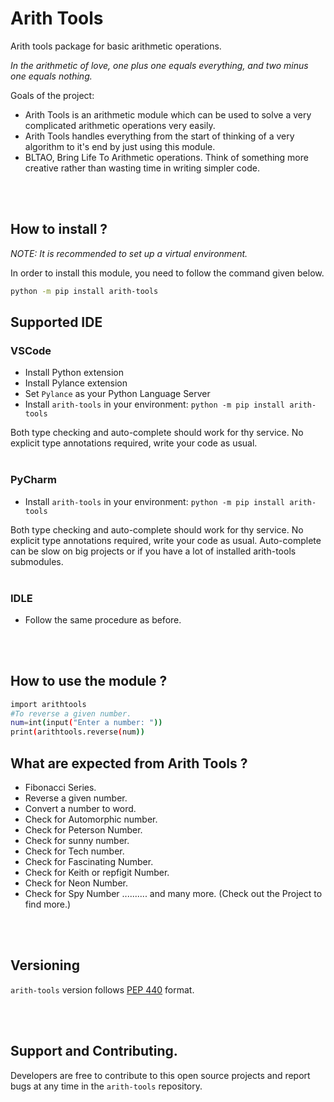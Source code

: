 # Arith Tools
Arith tools package for  basic arithmetic operations.

<i>In the arithmetic of love, one plus one equals everything, and two minus one equals nothing.</i>

Goals of the project: 
- Arith Tools is an arithmetic module which can be used to solve a very complicated arithmetic operations very easily.
- Arith Tools handles everything from the start of thinking of a very algorithm to it's end by just using this module.
- BLTAO, Bring Life To Arithmetic operations. Think of something more creative rather than wasting time in writing simpler code.

<br><br>

## How to install ?
<i>NOTE: It is recommended to set up a virtual environment.</i>

In order to install this module, you need to follow the command given below.
```bash
python -m pip install arith-tools
```

## Supported IDE

### VSCode

- Install Python extension
- Install Pylance extension
- Set `Pylance` as your Python Language Server
- Install `arith-tools` in your environment: `python -m pip install arith-tools`

Both type checking and auto-complete should work for thy service. No explicit type annotations required, write your code as usual.
<br><br>

### PyCharm
- Install `arith-tools` in your environment: `python -m pip install arith-tools`

Both type checking and auto-complete should work for thy service. No explicit type annotations required, write your code as usual. Auto-complete can be slow on big projects or if you have a lot of installed arith-tools submodules.
<br><br>

### IDLE
- Follow the same procedure as before.

<br><br>

## How to use the module ?
```bash
import arithtools
#To reverse a given number.
num=int(input("Enter a number: "))
print(arithtools.reverse(num))
```
## What are expected from Arith Tools ?

- Fibonacci Series.
- Reverse a given number.
- Convert a number to word.
- Check for Automorphic number.
- Check for Peterson Number.
- Check for sunny number.
- Check for Tech number.
- Check for Fascinating Number.
- Check for Keith or repfigit Number.
- Check for Neon Number.
- Check for Spy Number .......... and many more.
(Check out the Project to find more.)



<br><br>

## Versioning
`arith-tools` version follows [PEP 440](https://www.python.org/dev/peps/pep-0440/) format.


<br><br>

## Support and Contributing.

Developers are free to contribute to this open source projects and report bugs at any time in the `arith-tools` repository.
